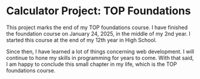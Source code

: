 # Calculator Project: TOP Foundations

This project marks the end of my TOP foundations course. I have finished the foundation course on January 24, 2025, in the middle of my 2nd year. I started this course at the end of my 12th year in High School. 

Since then, I have learned a lot of things concerning web development. I will continue to hone my skills in programming for years to come. With that said, I am happy to conclude this small chapter in my life, which is the TOP foundations course.